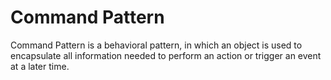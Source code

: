 # Command Pattern

Command Pattern is a behavioral pattern, in which an object is used to encapsulate all information needed to perform an action or trigger an event at a later time.

[//]: # (TODO: Complete Design Description, Documentation and Reference material)
